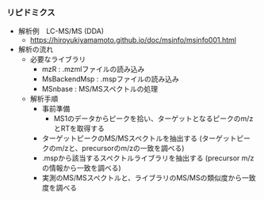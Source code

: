 ### リピドミクス

- 解析例　LC-MS/MS (DDA)
  - https://hiroyukiyamamoto.github.io/doc/msinfo/msinfo001.html
- 解析の流れ
  - 必要なライブラリ
    - mzR : .mzmlファイルの読み込み
    - MsBackendMsp : .mspファイルの読み込み
    - MSnbase : MS/MSスペクトルの処理
  - 解析手順
    - 事前準備
      - MS1のデータからピークを拾い、ターゲットとなるピークのm/zとRTを取得する
    - ターゲットピークのMS/MSスペクトルを抽出する (ターゲットピークのm/zと、precursorのm/zの一致を調べる)
    - .mspから該当するスペクトルライブラリを抽出する (precursor m/zの情報から一致を調べる)
    - 実測のMS/MSスペクトルと、ライブラリのMS/MSの類似度から一致度を調べる
